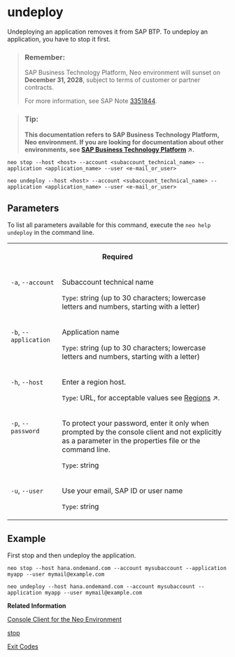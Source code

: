 <!-- loio7e09b85c9710481884e5bc3609a38bb0 -->

# undeploy

Undeploying an application removes it from SAP BTP. To undeploy an application, you have to stop it first. 



> ### Remember:  
> SAP Business Technology Platform, Neo environment will sunset on **December 31, 2028**, subject to terms of customer or partner contracts.
> 
> For more information, see SAP Note [3351844](https://me.sap.com/notes/3351844).

> ### Tip:  
> **This documentation refers to SAP Business Technology Platform, Neo environment. If you are looking for documentation about other environments, see [SAP Business Technology Platform](https://help.sap.com/viewer/65de2977205c403bbc107264b8eccf4b/Cloud/en-US/6a2c1ab5a31b4ed9a2ce17a5329e1dd8.html "SAP Business Technology Platform (SAP BTP) is an integrated offering comprised of four technology portfolios: database and data management, application development and integration, analytics, and intelligent technologies. The platform offers users the ability to turn data into business value, compose end-to-end business processes, and build and extend SAP applications quickly.") :arrow_upper_right:.**



```
neo stop --host <host> --account <subaccount_technical_name> --application <application_name> --user <e-mail_or_user> 

```

```
neo undeploy --host <host> --account <subaccount_technical_name> --application <application_name> --user <e-mail_or_user>
```



## Parameters



To list all parameters available for this command, execute the `neo help undeploy` in the command line.


<table>
<tr>
<th valign="top" colspan="2">

Required

</th>
</tr>
<tr>
<td valign="top">

`-a`, `--account`

</td>
<td valign="top">

Subaccount technical name

`Type`: string \(up to 30 characters; lowercase letters and numbers, starting with a letter\)

</td>
</tr>
<tr>
<td valign="top">

`-b`, `--application` 

</td>
<td valign="top">

Application name

`Type`: string \(up to 30 characters; lowercase letters and numbers, starting with a letter\)

</td>
</tr>
<tr>
<td valign="top">

`-h`, `--host`

</td>
<td valign="top">

Enter a region host.

`Type`: URL, for acceptable values see [Regions](https://help.sap.com/viewer/65de2977205c403bbc107264b8eccf4b/Cloud/en-US/350356d1dc314d3199dca15bd2ab9b0e.html "You can deploy applications in different regions. Each region represents a geographical location (for example, Europe, US East) where applications, data, or services are hosted.") :arrow_upper_right:.

</td>
</tr>
<tr>
<td valign="top">

`-p`, `--password`

</td>
<td valign="top">

To protect your password, enter it only when prompted by the console client and not explicitly as a parameter in the properties file or the command line.

`Type`: string

</td>
</tr>
<tr>
<td valign="top">

`-u`, `--user`

</td>
<td valign="top">

Use your email, SAP ID or user name

`Type`: string

</td>
</tr>
</table>



## Example

First stop and then undeploy the application.

```
neo stop --host hana.ondemand.com --account mysubaccount --application myapp --user mymail@example.com
```

```
neo undeploy --host hana.ondemand.com --account mysubaccount --application myapp --user mymail@example.com
```

**Related Information**  


[Console Client for the Neo Environment](console-client-for-the-neo-environment-7613230.md)

[stop](stop-b5bfcbf.md "Use this command to stop your deployed and started application or application process.")

[Exit Codes](exit-codes-7886796.md "")

